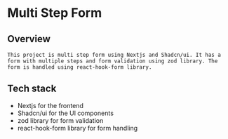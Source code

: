 # Multi Step Form
  ## Overview
    This project is multi step form using Nextjs and Shadcn/ui. It has a form with multiple steps and form validation using zod library. The form is handled using react-hook-form library.

## Tech stack
  - Nextjs for the frontend
  - Shadcn/ui for the UI components
  - zod library for form validation
  - react-hook-form library for form handling
